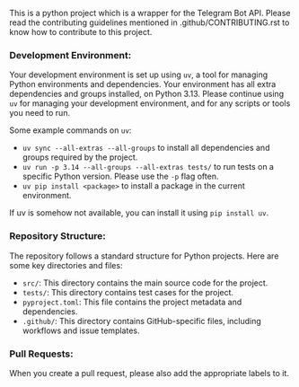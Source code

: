This is a python project which is a wrapper for the Telegram Bot API. Please read the contributing
guidelines mentioned in .github/CONTRIBUTING.rst to know how to contribute to this project.

### Development Environment:

Your development environment is set up using `uv`, a tool for managing Python environments and dependencies.
Your environment has all extra dependencies and groups installed, on Python 3.13. Please continue using `uv` for managing your development environment,
and for any scripts or tools you need to run.

Some example commands on `uv`:
- `uv sync --all-extras --all-groups` to install all dependencies and groups required by the project.
- `uv run -p 3.14 --all-groups --all-extras tests/` to run tests on a specific Python version. Please use the `-p` flag often.
- `uv pip install <package>` to install a package in the current environment.

If uv is somehow not available, you can install it using `pip install uv`.

### Repository Structure:

The repository follows a standard structure for Python projects. Here are some key directories and files:

- `src/`: This directory contains the main source code for the project.
- `tests/`: This directory contains test cases for the project.
- `pyproject.toml`: This file contains the project metadata and dependencies.
- `.github/`: This directory contains GitHub-specific files, including workflows and issue templates.

### Pull Requests:

When you create a pull request, please also add the appropriate labels to it.
